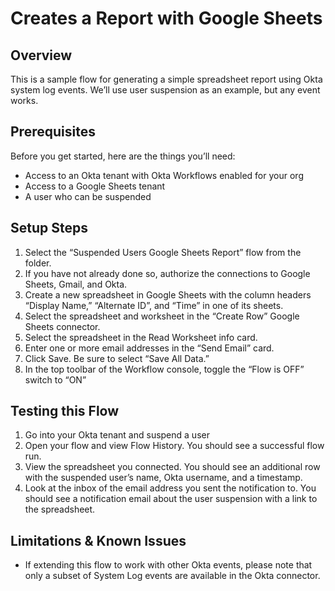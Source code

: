 
# Creates a Report with Google Sheets

## Overview

This is a sample flow for generating a simple spreadsheet report using Okta system log events. We’ll use user suspension as an example, but any event works.

## Prerequisites

Before you get started, here are the things you’ll need:

*   Access to an Okta tenant with Okta Workflows enabled for your org 
*   Access to a Google Sheets tenant
*   A user who can be suspended

## Setup Steps

1. Select the “Suspended Users Google Sheets Report” flow from the folder.
2. If you have not already done so, authorize the connections to Google Sheets, Gmail, and Okta. 
3. Create a new spreadsheet in Google Sheets with the column headers “Display Name,”	“Alternate ID”, and “Time” in one of its sheets.
4. Select the spreadsheet and worksheet in the “Create Row” Google Sheets connector. 
5. Select the spreadsheet in the Read Worksheet info card.
6. Enter one or more email addresses in the “Send Email” card.
7. Click Save. Be sure to select “Save All Data.”
8. In the top toolbar of the Workflow console, toggle the “Flow is OFF” switch to “ON” 

## Testing this Flow

1. Go into your Okta tenant and suspend a user    
2. Open your flow and view Flow History. You should see a successful flow run.
3. View the spreadsheet you connected. You should see an additional row with the suspended user’s name, Okta username, and a timestamp.
4. Look at the inbox of the email address you sent the notification to. You should see a notification email about the user suspension with a link to the spreadsheet.

## Limitations & Known Issues

*   If extending this flow to work with other Okta events, please note that only a subset of System Log events are available in the Okta connector.
